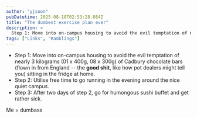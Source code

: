 ```yaml
---
author: "yjsoon"
pubDatetime: 2025-08-18T02:53:28.084Z
title: "The dumbest exercise plan ever"
description: >
  Step 1: Move into on-campus housing to avoid the evil temptation of nearly 3 kilograms (01 x 400g, 08 x 300g) of Cadbury chocolate bars (flown in from...
tags: ["Links", "Ramblings"]
---
```






*   Step 1: Move into on-campus housing to avoid the evil temptation of nearly 3 kilograms (01 x 400g, 08 x 300g) of Cadbury chocolate bars (flown in from England -- the **good shit**, like how pot dealers might tell you) sitting in the fridge at home.
*   Step 2: Utilise free time to go running in the evening around the nice quiet campus.
*   Step 3: After two days of step 2, go for humongous sushi buffet and get rather sick.

Me = dumbass